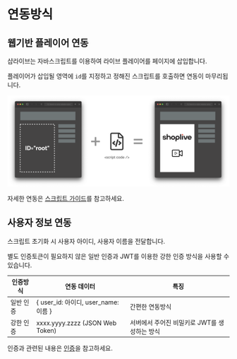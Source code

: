 # 연동방식

## 웹기반 플레이어 연동

샵라이브는 자바스크립트를 이용하여 라이브 플레이어를 페이지에 삽입합니다.

플레이어가 삽입될 영역에 `id`를 지정하고 정해진 스크립트를 호출하면 연동이 마무리됩니다.

![연동 흐름](./imgs/index/intro.png)

자세한 연동은 [스크립트 가이드](./script)를 참고하세요.

## 사용자 정보 연동

스크립트 초기화 시 사용자 아이디, 사용자 이름을 전달합니다.

별도 인증토큰이 필요하지 않은 일반 인증과 JWT를 이용한 강한 인증 방식을 사용할 수 있습니다.

| 인증방식  | 연동 데이터                          | 특징                                         |
| --------- | ------------------------------------ | -------------------------------------------- |
| 일반 인증 | { user_id: 아이디, user_name: 이름 } | 간편한 연동방식                              |
| 강한 인증 | xxxx.yyyy.zzzz (JSON Web Token)      | 서버에서 주어진 비밀키로 JWT를 생성하는 방식 |

인증과 관련된 내용은 [인증](./authorization)을 참고하세요.
